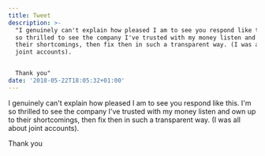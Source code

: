 ```yaml
---
title: Tweet
description: >-
  "I genuinely can't explain how pleased I am to see you respond like this. I'm
  so thrilled to see the company I've trusted with my money listen and own up to
  their shortcomings, then fix then in such a transparent way. (I was all about
  joint accounts). 


  Thank you"
date: '2018-05-22T18:05:32+01:00'
---
```

I genuinely can't explain how pleased I am to see you respond like this. I'm so thrilled to see the company I've trusted with my money listen and own up to their shortcomings, then fix then in such a transparent way. (I was all about joint accounts). 

Thank you
